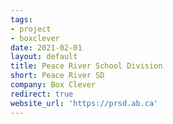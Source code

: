 ```yaml
---
tags:
- project
- boxclever
date: 2021-02-01
layout: default
title: Peace River School Division
short: Peace River SD
company: Box Clever
redirect: true
website_url: 'https://prsd.ab.ca'
---
```

